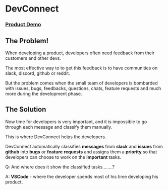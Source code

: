 # DevConnect 
### [Product Demo](https://youtu.be/UeXneXKmHkA)
## The Problem!
When developing a product, developers often need feedback from their customers and other devs.

The most effective way to to get this feedback is to have communities on slack, discord, github or reddit.

But the problem comes when the small team of developers is bombarded with issues, bugs, feedbacks, questions, chats, feature requests and much more during the development phase.

## The Solution

Now time for developers is very important, and it is impossible to go through each message and classify them manually.

This is where DevConnect helps the developers.

DevConnect automatically classifies **messages** from **slack** and **issues** from **github** into **bugs** or **feature** **requests** and assigns them a **priority** so that developers can choose to work on the **important** tasks.

Q: And where does it show the classified tasks……..? 


A: **VSCode** -  where the developer spends most of his time developing his product.








